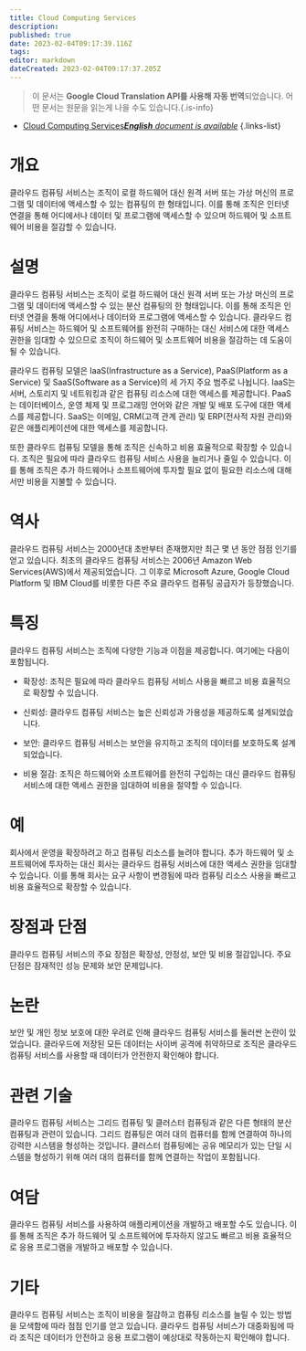 ```yaml
---
title: Cloud Computing Services
description: 
published: true
date: 2023-02-04T09:17:39.116Z
tags: 
editor: markdown
dateCreated: 2023-02-04T09:17:37.205Z
---
```


> 이 문서는 **Google Cloud Translation API를 사용해 자동 번역**되었습니다.
어떤 문서는 원문을 읽는게 나을 수도 있습니다.{.is-info}



- [Cloud Computing Services***English** document is available*](/en/Knowledge-base/Dictionary/cloud-computing-services)
{.links-list}


# 개요
클라우드 컴퓨팅 서비스는 조직이 로컬 하드웨어 대신 원격 서버 또는 가상 머신의 프로그램 및 데이터에 액세스할 수 있는 컴퓨팅의 한 형태입니다. 이를 통해 조직은 인터넷 연결을 통해 어디에서나 데이터 및 프로그램에 액세스할 수 있으며 하드웨어 및 소프트웨어 비용을 절감할 수 있습니다.

# 설명
클라우드 컴퓨팅 서비스는 조직이 로컬 하드웨어 대신 원격 서버 또는 가상 머신의 프로그램 및 데이터에 액세스할 수 있는 분산 컴퓨팅의 한 형태입니다. 이를 통해 조직은 인터넷 연결을 통해 어디에서나 데이터와 프로그램에 액세스할 수 있습니다. 클라우드 컴퓨팅 서비스는 하드웨어 및 소프트웨어를 완전히 구매하는 대신 서비스에 대한 액세스 권한을 임대할 수 있으므로 조직이 하드웨어 및 소프트웨어 비용을 절감하는 데 도움이 될 수 있습니다.

클라우드 컴퓨팅 모델은 IaaS(Infrastructure as a Service), PaaS(Platform as a Service) 및 SaaS(Software as a Service)의 세 가지 주요 범주로 나뉩니다. IaaS는 서버, 스토리지 및 네트워킹과 같은 컴퓨팅 리소스에 대한 액세스를 제공합니다. PaaS는 데이터베이스, 운영 체제 및 프로그래밍 언어와 같은 개발 및 배포 도구에 대한 액세스를 제공합니다. SaaS는 이메일, CRM(고객 관계 관리) 및 ERP(전사적 자원 관리)와 같은 애플리케이션에 대한 액세스를 제공합니다.

또한 클라우드 컴퓨팅 모델을 통해 조직은 신속하고 비용 효율적으로 확장할 수 있습니다. 조직은 필요에 따라 클라우드 컴퓨팅 서비스 사용을 늘리거나 줄일 수 있습니다. 이를 통해 조직은 추가 하드웨어나 소프트웨어에 투자할 필요 없이 필요한 리소스에 대해서만 비용을 지불할 수 있습니다.

# 역사
클라우드 컴퓨팅 서비스는 2000년대 초반부터 존재했지만 최근 몇 년 동안 점점 인기를 얻고 있습니다. 최초의 클라우드 컴퓨팅 서비스는 2006년 Amazon Web Services(AWS)에서 제공되었습니다. 그 이후로 Microsoft Azure, Google Cloud Platform 및 IBM Cloud를 비롯한 다른 주요 클라우드 컴퓨팅 공급자가 등장했습니다.

# 특징
클라우드 컴퓨팅 서비스는 조직에 다양한 기능과 이점을 제공합니다. 여기에는 다음이 포함됩니다.

- 확장성: 조직은 필요에 따라 클라우드 컴퓨팅 서비스 사용을 빠르고 비용 효율적으로 확장할 수 있습니다.

- 신뢰성: 클라우드 컴퓨팅 서비스는 높은 신뢰성과 가용성을 제공하도록 설계되었습니다.

- 보안: 클라우드 컴퓨팅 서비스는 보안을 유지하고 조직의 데이터를 보호하도록 설계되었습니다.

- 비용 절감: 조직은 하드웨어와 소프트웨어를 완전히 구입하는 대신 클라우드 컴퓨팅 서비스에 대한 액세스 권한을 임대하여 비용을 절약할 수 있습니다.

# 예
회사에서 운영을 확장하려고 하고 컴퓨팅 리소스를 늘려야 합니다. 추가 하드웨어 및 소프트웨어에 투자하는 대신 회사는 클라우드 컴퓨팅 서비스에 대한 액세스 권한을 임대할 수 있습니다. 이를 통해 회사는 요구 사항이 변경됨에 따라 컴퓨팅 리소스 사용을 빠르고 비용 효율적으로 확장할 수 있습니다.

# 장점과 단점
클라우드 컴퓨팅 서비스의 주요 장점은 확장성, 안정성, 보안 및 비용 절감입니다. 주요 단점은 잠재적인 성능 문제와 보안 문제입니다.

# 논란
보안 및 개인 정보 보호에 대한 우려로 인해 클라우드 컴퓨팅 서비스를 둘러싼 논란이 있었습니다. 클라우드에 저장된 모든 데이터는 사이버 공격에 취약하므로 조직은 클라우드 컴퓨팅 서비스를 사용할 때 데이터가 안전한지 확인해야 합니다.

# 관련 기술
클라우드 컴퓨팅 서비스는 그리드 컴퓨팅 및 클러스터 컴퓨팅과 같은 다른 형태의 분산 컴퓨팅과 관련이 있습니다. 그리드 컴퓨팅은 여러 대의 컴퓨터를 함께 연결하여 하나의 강력한 시스템을 형성하는 것입니다. 클러스터 컴퓨팅에는 공유 메모리가 있는 단일 시스템을 형성하기 위해 여러 대의 컴퓨터를 함께 연결하는 작업이 포함됩니다.

# 여담
클라우드 컴퓨팅 서비스를 사용하여 애플리케이션을 개발하고 배포할 수도 있습니다. 이를 통해 조직은 추가 하드웨어 및 소프트웨어에 투자하지 않고도 빠르고 비용 효율적으로 응용 프로그램을 개발하고 배포할 수 있습니다.

# 기타
클라우드 컴퓨팅 서비스는 조직이 비용을 절감하고 컴퓨팅 리소스를 늘릴 수 있는 방법을 모색함에 따라 점점 인기를 얻고 있습니다. 클라우드 컴퓨팅 서비스가 대중화됨에 따라 조직은 데이터가 안전하고 응용 프로그램이 예상대로 작동하는지 확인해야 합니다.
